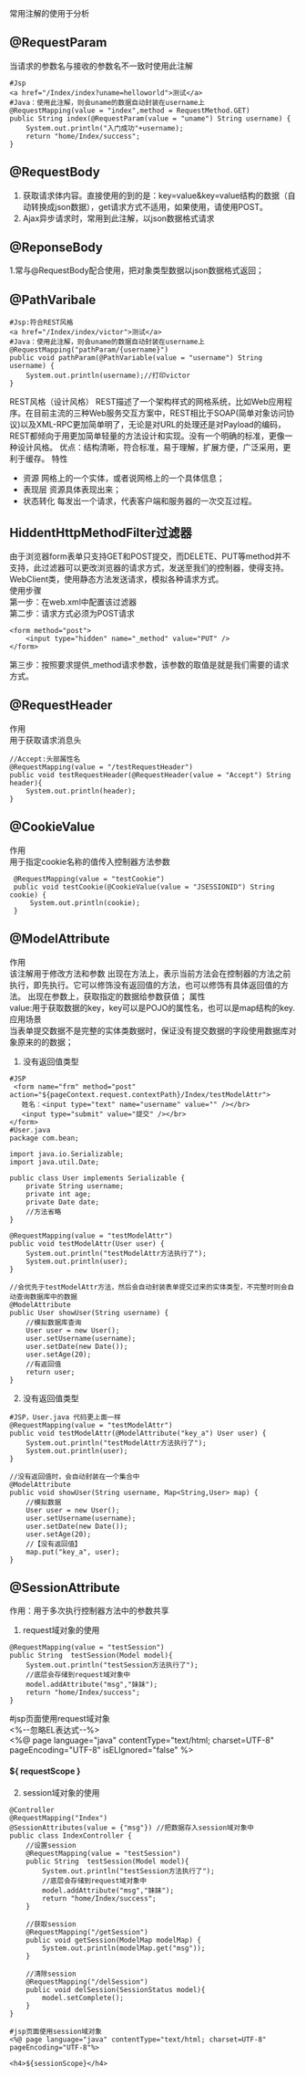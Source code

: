 常用注解的使用于分析
## @RequestParam 
当请求的参数名与接收的参数名不一致时使用此注解

```
#Jsp
<a href="/Index/index?uname=helloworld">测试</a>
#Java：使用此注解，则会uname的数据自动封装在username上
@RequestMapping(value = "index",method = RequestMethod.GET)
public String index(@RequestParam(value = "uname") String username) {
    System.out.println("入门成功"+username);
    return "home/Index/success";
}
```
## @RequestBody
1. 获取请求体内容。直接使用的到的是：key=value&key=value结构的数据（自动转换成json数据），get请求方式不适用，如果使用，请使用POST。
2. Ajax异步请求时，常用到此注解，以json数据格式请求

## @ReponseBody
1.常与@RequestBody配合使用，把对象类型数据以json数据格式返回；


## @PathVaribale

```
#Jsp:符合REST风格
<a href="/Index/index/victor">测试</a>
#Java：使用此注解，则会uname的数据自动封装在username上
@RequestMapping("pathParam/{username}")
public void pathParam(@PathVariable(value = "username") String username) {
    System.out.println(username);//打印victor
}
```
REST风格（设计风格）
REST描述了一个架构样式的网格系统，比如Web应用程序。在目前主流的三种Web服务交互方案中，REST相比于SOAP(简单对象访问协议)以及XML-RPC更加简单明了，无论是对URL的处理还是对Payload的编码，REST都倾向于用更加简单轻量的方法设计和实现。没有一个明确的标准，更像一种设计风格。
优点：结构清晰，符合标准，易于理解，扩展方便，广泛采用，更利于缓存。
特性
- 资源 网格上的一个实体，或者说网格上的一个具体信息；
- 表现层 资源具体表现出来；
- 状态转化 每发出一个请求，代表客户端和服务器的一次交互过程。


## HiddentHttpMethodFilter过滤器
由于浏览器form表单只支持GET和POST提交，而DELETE、PUT等method并不支持，此过滤器可以更改浏览器的请求方式，发送至我们的控制器，使得支持。
WebClient类，使用静态方法发送请求，模拟各种请求方式。<br />
使用步骤<br />
第一步：在web.xml中配置该过滤器<br />
第二步：请求方式必须为POST请求<br />

```
<form method="post">
    <input type="hidden" name="_method" value="PUT" />
</form>
```

第三步：按照要求提供_method请求参数，该参数的取值是就是我们需要的请求方式。<br />

## @RequestHeader
作用<br />
用于获取请求消息头

```
//Accept:头部属性名
@RequestMapping(value = "/testRequestHeader")
public void testRequestHeader(@RequestHeader(value = "Accept") String header){
    System.out.println(header);
}
```
## @CookieValue
作用<br />
用于指定cookie名称的值传入控制器方法参数

```
 @RequestMapping(value = "testCookie")
 public void testCookie(@CookieValue(value = "JSESSIONID") String cookie) {
     System.out.println(cookie);
 }
```
## @ModelAttribute
作用<br />
该注解用于修改方法和参数
出现在方法上，表示当前方法会在控制器的方法之前执行，即先执行。它可以修饰没有返回值的方法，也可以修饰有具体返回值的方法。
出现在参数上，获取指定的数据给参数获值；
属性<br />
    value:用于获取数据的key，key可以是POJO的属性名，也可以是map结构的key.
应用场景<br />
    当表单提交数据不是完整的实体类数据时，保证没有提交数据的字段使用数据库对象原来的的数据；

1. 没有返回值类型
```
#JSP
 <form name="frm" method="post" action="${pageContext.request.contextPath}/Index/testModelAttr">
   姓名：<input type="text" name="username" value="" /></br>
   <input type="submit" value="提交" /></br>
</form>
#User.java
package com.bean;

import java.io.Serializable;
import java.util.Date;

public class User implements Serializable {
    private String username;
    private int age;
    private Date date;
    //方法省略
}

@RequestMapping(value = "testModelAttr")
public void testModelAttr(User user) {
    System.out.println("testModelAttr方法执行了");
    System.out.println(user);
}

//会优先于testModelAttr方法，然后会自动封装表单提交过来的实体类型，不完整时则会自动查询数据库中的数据
@ModelAttribute
public User showUser(String username) {
    //模拟数据库查询
    User user = new User();
    user.setUsername(username);
    user.setDate(new Date());
    user.setAge(20);
    //有返回值
    return user;
}
```
2. 没有返回值类型
```
#JSP，User.java 代码更上面一样
@RequestMapping(value = "testModelAttr")
public void testModelAttr(@ModelAttribute("key_a") User user) {
    System.out.println("testModelAttr方法执行了");
    System.out.println(user);
}

//没有返回值时，会自动封装在一个集合中
@ModelAttribute
public void showUser(String username, Map<String,User> map) {
    //模拟数据
    User user = new User();
    user.setUsername(username);
    user.setDate(new Date());
    user.setAge(20);
    //【没有返回值】
    map.put("key_a", user);
}
```
## @SessionAttribute
作用：用于多次执行控制器方法中的参数共享
1. request域对象的使用

```
@RequestMapping(value = "testSession")
public String  testSession(Model model){
    System.out.println("testSession方法执行了");
    //底层会存储到request域对象中
    model.addAttribute("msg","妹妹");
    return "home/Index/success";
}
```
#jsp页面使用request域对象 <br />
<%--忽略EL表达式--%><br />
<%@ page language="java" contentType="text/html; charset=UTF-8" pageEncoding="UTF-8" isELIgnored="false" %>
<h4>${ requestScope }</h4>

2. session域对象的使用
```
@Controller
@RequestMapping("Index")
@SessionAttributes(value = {"msg"}) //把数据存入session域对象中
public class IndexController {
    //设置session
    @RequestMapping(value = "testSession")
    public String  testSession(Model model){
        System.out.println("testSession方法执行了");
        //底层会存储到request域对象中
        model.addAttribute("msg","妹妹");
        return "home/Index/success";
    }

    //获取session
    @RequestMapping("/getSession")
    public void getSession(ModelMap modelMap) {
        System.out.println(modelMap.get("msg"));
    }

    //清除session
    @RequestMapping("/delSession")
    public void delSession(SessionStatus model){
        model.setComplete();
    }
}

#jsp页面使用session域对象
<%@ page language="java" contentType="text/html; charset=UTF-8" pageEncoding="UTF-8"%>

<h4>${sessionScope}</h4>
```

